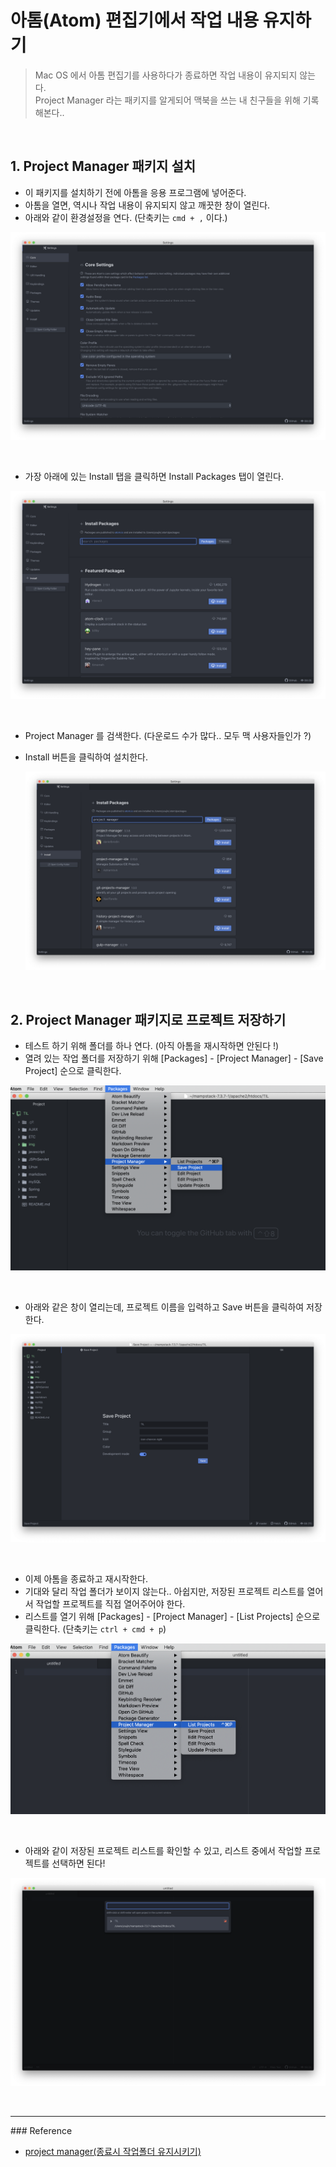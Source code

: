 # 아톰(Atom) 편집기에서 작업 내용 유지하기
> Mac OS 에서 아톰 편집기를 사용하다가 종료하면 작업 내용이 유지되지 않는다. <br>
> Project Manager 라는 패키지를 알게되어 맥북을 쓰는 내 친구들을 위해 기록해본다..

<br>

## 1. Project Manager 패키지 설치
  - 이 패키지를 설치하기 전에 아톰을 응용 프로그램에 넣어준다.
  - 아톰을 열면, 역시나 작업 내용이 유지되지 않고 깨끗한 창이 열린다.
  - 아래와 같이 환경설정을 연다. (단축키는 `cmd + ,` 이다.)

  ![atom1](./../img/atom1.png)

<br>

  - 가장 아래에 있는 Install 탭을 클릭하면 Install Packages 탭이 열린다.

  ![atom2](./../img/atom2.png)

<br>

  - Project Manager 를 검색한다. (다운로드 수가 많다.. 모두 맥 사용자들인가 ?)
  - Install 버튼을 클릭하여 설치한다.

    ![atom3](./../img/atom3.png)

<br>

## 2. Project Manager 패키지로 프로젝트 저장하기
  - 테스트 하기 위해 폴더를 하나 연다. (아직 아톰을 재시작하면 안된다 !)
  - 열려 있는 작업 폴더를 저장하기 위해 [Packages] - [Project Manager] - [Save Project] 순으로 클릭한다.

  ![atom4](./../img/atom4.png)

<br>

  - 아래와 같은 창이 열리는데, 프로젝트 이름을 입력하고 Save 버튼을 클릭하여 저장한다.

  ![atom5](./../img/atom5.png)

<br>

  - 이제 아톰을 종료하고 재시작한다.
  - 기대와 달리 작업 폴더가 보이지 않는다.. 아쉽지만, 저장된 프로젝트 리스트를 열어서 작업할 프로젝트를 직접 열어주어야 한다.
  - 리스트를 열기 위해 [Packages] - [Project Manager] - [List Projects] 순으로 클릭한다. (단축키는 `ctrl + cmd + p`)

  ![atom6](./../img/atom6.png)

<br>

  - 아래와 같이 저장된 프로젝트 리스트를 확인할 수 있고, 리스트 중에서 작업할 프로젝트를 선택하면 된다!

  ![atom7](./../img/atom7.png)

<br>

<hr>
### Reference

 - [project manager(종료시 작업폴더 유지시키기)](https://recoveryman.tistory.com/236)
